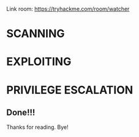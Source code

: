 Link room: https://tryhackme.com/room/watcher
# SCANNING


# EXPLOITING

# PRIVILEGE ESCALATION

## Done!!!
Thanks for reading. Bye!
